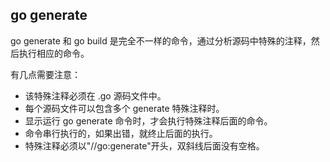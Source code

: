 ## go generate

go generate 和 go build 是完全不一样的命令，通过分析源码中特殊的注释，然后执行相应的命令。

有几点需要注意：

- 该特殊注释必须在 .go 源码文件中。
- 每个源码文件可以包含多个 generate 特殊注释时。
- 显示运行 go generate 命令时，才会执行特殊注释后面的命令。
- 命令串行执行的，如果出错，就终止后面的执行。
- 特殊注释必须以"//go:generate"开头，双斜线后面没有空格。
